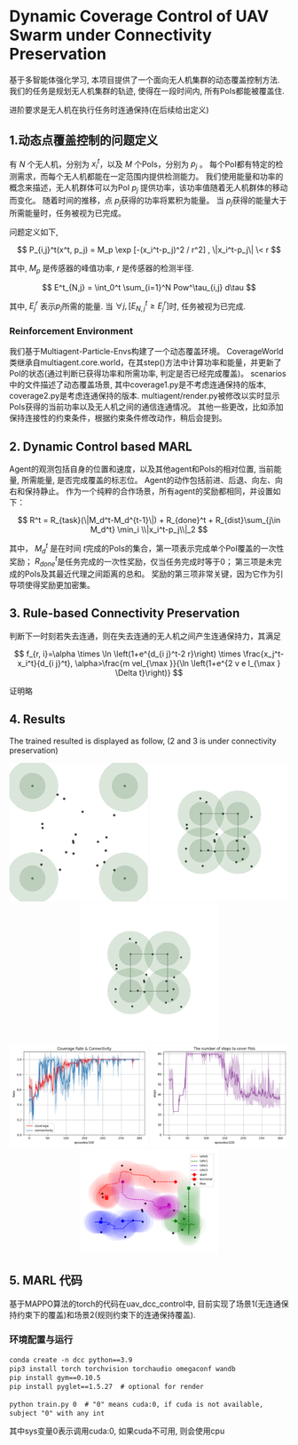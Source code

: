 # Dynamic Coverage Control of UAV Swarm under Connectivity Preservation

基于多智能体强化学习, 本项目提供了一个面向无人机集群的动态覆盖控制方法.
我们的任务是规划无人机集群的轨迹, 使得在一段时间内, 所有PoIs都能被覆盖住.


进阶要求是无人机在执行任务时连通保持(在后续给出定义)

## 1.动态点覆盖控制的问题定义
有 $N$ 个无人机，分别为 $x_i^t$，以及 $M$ 个PoIs，分别为 $p_j$ 。
每个PoI都有特定的检测需求，而每个无人机都能在一定范围内提供检测能力。
我们使用能量和功率的概念来描述，无人机群体可以为PoI $p_j$ 提供功率，该功率值随着无人机群体的移动而变化。
随着时间的推移，点 $p_j$获得的功率将累积为能量。
当 $p_j$获得的能量大于所需能量时，任务被视为已完成。

问题定义如下,

$$
P_{i,j}^t(x^t, p_j) = M_p \exp [-(x_i^t-p_j)^2 / r^2]  , \|x_i^t-p_j\| \< r 
$$

其中,  $M_p$ 是传感器的峰值功率, $r$ 是传感器的检测半径.

$$
E^t_{N,j} = \int_0^t \sum_{i=1}^N Pow^\tau_{i,j} d\tau
$$

其中, $E^r_j$ 表示$p_j$所需的能量.
当 $\forall j, [E_{N,j}^t\geq E^r_j]$时, 任务被视为已完成.

### Reinforcement Environment
我们基于Multiagent-Particle-Envs构建了一个动态覆盖环境。
CoverageWorld类继承自multiagent.core.world，在其step()方法中计算功率和能量，并更新了PoI的状态(通过判断已获得功率和所需功率, 判定是否已经完成覆盖)。
scenarios中的文件描述了动态覆盖场景, 其中coverage1.py是不考虑连通保持的版本, coverage2.py是考虑连通保持的版本. 
multiagent/render.py被修改以实时显示PoIs获得的当前功率以及无人机之间的通信连通情况。
其他一些更改，比如添加保持连接性的约束条件，根据约束条件修改动作，稍后会提到。


## 2. Dynamic Control based MARL 
Agent的观测包括自身的位置和速度，以及其他agent和PoIs的相对位置, 当前能量, 所需能量, 是否完成覆盖的标志位。
Agent的动作包括前进、后退、向左、向右和保持静止。
作为一个纯粹的合作场景，所有agent的奖励都相同，并设置如下：

$$
R^t = R_{task}(\|M_d^t-M_d^{t-1}\|) + R_{done}^t + R_{dist}\sum_{j\in M_d^t} \min_i \\|x_i^t-p_j\\|_2
$$

其中， $M_d^t$ 是在时间 $t$完成的PoIs的集合，第一项表示完成单个PoI覆盖的一次性奖励；
 $R_{done}^t$是任务完成的一次性奖励，仅当任务完成时等于0；
第三项是未完成的PoIs及其最近代理之间距离的总和。
奖励的第三项非常关键，因为它作为引导项使得奖励更加密集。

## 3. Rule-based Connectivity Preservation
判断下一时刻若失去连通，则在失去连通的无人机之间产生连通保持力，其满足

$$
f_{r, i}=\alpha \times \ln \left(1+e^{d_{i j}^t-2 r}\right) \times \frac{x_j^t-x_i^t}{d_{i j}^t}, 
\alpha>\frac{m vel_{\max }}{\ln \left(1+e^{2 v e l_{\max } \Delta t}\right)}
$$

证明略

## 4. Results
The trained resulted is displayed as follow, (2 and 3 is under connectivity preservation)

<div style="text-align: center;">
  <img src="https://github.com/zhaozijie2022/images/blob/master/dynamic-coverage-control/cov1.gif" width="250px">
  <img src="https://github.com/zhaozijie2022/images/blob/master/dynamic-coverage-control/cov2.gif" width="250px">
  <img src="https://github.com/zhaozijie2022/images/blob/master/dynamic-coverage-control/cov3.gif" width="250px">
</div>


<div style="text-align: center;">
  <img src="https://github.com/zhaozijie2022/images/blob/master/dynamic-coverage-control/cc.png" width="250px">
  <img src="https://github.com/zhaozijie2022/images/blob/master/dynamic-coverage-control/stp.png" width="250px">
  <img src="https://github.com/zhaozijie2022/images/blob/master/dynamic-coverage-control/trajectory3.png" width="250px">
</div>

## 5. MARL 代码
基于MAPPO算法的torch的代码在uav_dcc_control中, 目前实现了场景1(无连通保持约束下的覆盖)和场景2(规则约束下的连通保持覆盖). 

### 环境配置与运行
```
conda create -n dcc python==3.9
pip3 install torch torchvision torchaudio omegaconf wandb
pip install gym==0.10.5
pip install pyglet==1.5.27  # optional for render

python train.py 0  # "0" means cuda:0, if cuda is not available, subject "0" with any int
```
其中sys变量0表示调用cuda:0, 如果cuda不可用, 则会使用cpu
